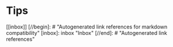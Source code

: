 # Tips

[[inbox]]
[//begin]: # "Autogenerated link references for markdown compatibility"
[inbox]: inbox "Inbox"
[//end]: # "Autogenerated link references"